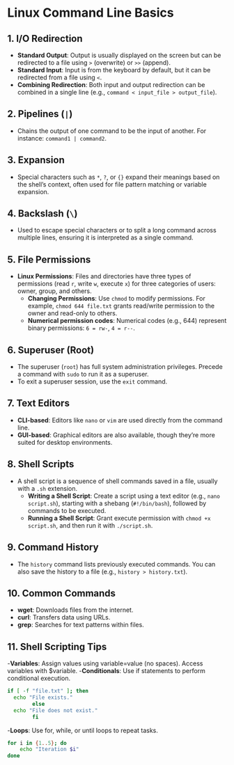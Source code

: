 # Linux Command Line Basics

## 1. I/O Redirection
- **Standard Output**: Output is usually displayed on the screen but can be redirected to a file using `>` (overwrite) or `>>` (append).
- **Standard Input**: Input is from the keyboard by default, but it can be redirected from a file using `<`.
- **Combining Redirection**: Both input and output redirection can be combined in a single line (e.g., `command < input_file > output_file`).

## 2. Pipelines (`|`)
- Chains the output of one command to be the input of another. For instance: `command1 | command2`.

## 3. Expansion
- Special characters such as `*`, `?`, or `{}` expand their meanings based on the shell’s context, often used for file pattern matching or variable expansion.

## 4. Backslash (`\`)
- Used to escape special characters or to split a long command across multiple lines, ensuring it is interpreted as a single command.

## 5. File Permissions
- **Linux Permissions**: Files and directories have three types of permissions (read `r`, write `w`, execute `x`) for three categories of users: owner, group, and others.
    - **Changing Permissions**: Use `chmod` to modify permissions. For example, `chmod 644 file.txt` grants read/write permission to the owner and read-only to others.
    - **Numerical permission codes**: Numerical codes (e.g., 644) represent binary permissions: `6 = rw-`, `4 = r--`.

## 6. Superuser (Root)
- The superuser (`root`) has full system administration privileges. Precede a command with `sudo` to run it as a superuser.
- To exit a superuser session, use the `exit` command.

## 7. Text Editors
- **CLI-based**: Editors like `nano` or `vim` are used directly from the command line.
- **GUI-based**: Graphical editors are also available, though they’re more suited for desktop environments.

## 8. Shell Scripts
- A shell script is a sequence of shell commands saved in a file, usually with a `.sh` extension.
    - **Writing a Shell Script**: Create a script using a text editor (e.g., `nano script.sh`), starting with a shebang (`#!/bin/bash`), followed by commands to be executed.
    - **Running a Shell Script**: Grant execute permission with `chmod +x script.sh`, and then run it with `./script.sh`.

## 9. Command History
- The `history` command lists previously executed commands. You can also save the history to a file (e.g., `history > history.txt`).

## 10. Common Commands
- **wget**: Downloads files from the internet.
- **curl**: Transfers data using URLs. 
- **grep**: Searches for text patterns within files.

## 11. Shell Scripting Tips
-**Variables**: Assign values using variable=value (no spaces). Access variables with $variable.
-**Conditionals**: Use if statements to perform conditional execution.
```bash
if [ -f "file.txt" ]; then
  echo "File exists."
		else
  echo "File does not exist."
		fi
```
-**Loops**: Use for, while, or until loops to repeat tasks.
```bash
for i in {1..5}; do
    echo "Iteration $i"
done
```

